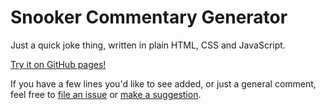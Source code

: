 # Snooker Commentary Generator

Just a quick joke thing, written in plain HTML, CSS and JavaScript.

[Try it on GitHub pages!](https://doersino.github.io/snooker-commentary-generator/index.html)

If you have a few lines you'd like to see added, or just a general comment, feel free to [file an issue](https://github.com/doersino/snooker-commentary-generator/issues) or [make a suggestion](https://goo.gl/forms/59Pxv3IBfhcLEhX92).

